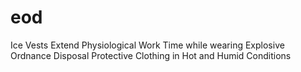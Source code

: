 # eod
Ice Vests Extend Physiological Work Time while wearing Explosive Ordnance Disposal Protective Clothing in Hot and Humid Conditions
